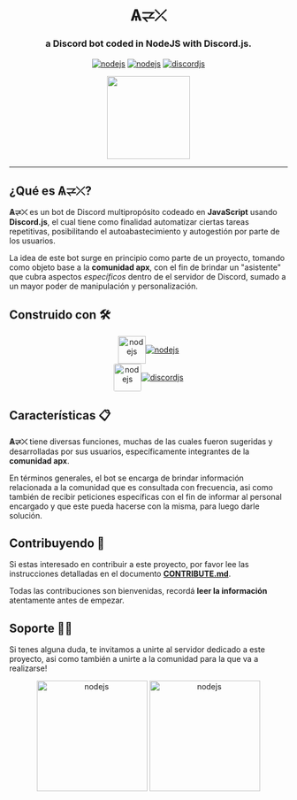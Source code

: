 <h1 align="center">Ѧ⥩⤫</h1>

<h3 align="center">
  a Discord bot coded in NodeJS with Discord.js.
</h3>

<p align="center">
 <a href="https://nodejs.org/es/" target="_blank"><img align="center" src="https://img.shields.io/badge/Status-Pending-orange.svg" alt="nodejs"/></a>
<a href="https://nodejs.org/es/" target="_blank"><img align="center" src="https://img.shields.io/badge/Made%20with-Node.js-3C873A?style=flat&logo=Node.js&logoColor=3C873A" alt="nodejs"/></a>
<a href="https://www.npmjs.com/package/discord.js" target="_blank"><img align="center" src="https://img.shields.io/badge/Used module-Discord.js-3251CF?style=flat&logo=npm&logoColor=white" alt="discordjs"/></a>
</p>

<p align="center">
<img align="center" src="https://i.ibb.co/mqzvmTD/logo-bot-apx-negro.png" height="150px" width="150px">
</p>

---

## ¿Qué es Ѧ⥩⤫? 

**Ѧ⥩⤫** es un bot de Discord multipropósito codeado en **JavaScript** usando **Discord.js**, el cual tiene como finalidad automatizar ciertas tareas repetitivas, posibilitando el autoabastecimiento y autogestión por parte de los usuarios.

La idea de este bot surge en principio como parte de un proyecto, tomando como objeto base a la **comunidad apx**, con el fin de brindar un "asistente" que cubra aspectos _específicos_ dentro de el servidor de Discord, sumado a un mayor poder de manipulación y personalización.

## Construido con 🛠️

<p align="center">
<a href="https://nodejs.org/es/" target="_blank"><img height="50px" width="50px" align="center" src="https://user-images.githubusercontent.com/69740939/166124162-e91a8efb-d156-4075-af4a-9553658744aa.png" alt="nodejs"/></a><a href="https://nodejs.org/es/" target="_blank"><img align="center" src="https://img.shields.io/badge/Made%20with-Node.js-3C873A?style=flat&logo=Node.js&logoColor=3C873A" alt="nodejs"/></a>
<br>
<a href="https://nodejs.org/es/" target="_blank"><img style="border-radius: 3px" height="50px" width="50px" align="center" src="https://user-images.githubusercontent.com/69740939/166124111-37a09bf3-3eaa-4123-a88a-b47ba7f9a18f.png" alt="nodejs"/></a><a href="https://www.npmjs.com/package/discord.js" target="_blank"><img align="center" src="https://img.shields.io/badge/Used module-Discord.js-3251CF?style=flat&logo=npm&logoColor=white" alt="discordjs"/></a>
</p>
  
## Características 📋
**Ѧ⥩⤫** tiene diversas funciones, muchas de las cuales fueron sugeridas y desarrolladas por sus usuarios, específicamente integrantes de la **comunidad apx**.

En términos generales, el bot se encarga de brindar información relacionada a la comunidad que es consultada con frecuencia, asi como también de recibir peticiones específicas con el fin de informar al personal encargado y que este pueda hacerse con la misma, para luego darle solución. 


## Contribuyendo 🤝
Si estas interesado en contribuir a este proyecto, por favor lee las instrucciones detalladas en el documento [**CONTRIBUTE.md**](https://github.com/apx-bot-team/apx-bot/blob/main/CONTRIBUTE.md).

Todas las contribuciones son bienvenidas, recordá **leer la información** atentamente antes de empezar.

## Soporte 🧑‍🔧
Si tenes alguna duda, te invitamos a unirte al servidor dedicado a este proyecto, asi como también a unirte a la comunidad para la que va a realizarse!

<p align="center">
<a href="https://discord.gg/Xxk5TZqcuf" target="_blank"><img align="center" height="200px" width="200px" align="center" src="https://user-images.githubusercontent.com/69740939/166138298-0351a15e-463b-4259-9821-6f2c3c069d05.png" alt="nodejs"/></a>
<a href="https://apx.school/discord" target="_blank"><img align="center" height="200px" width="200px" align="center" src="https://user-images.githubusercontent.com/69740939/166138243-631811db-7a29-4ff6-88fb-d541481391f9.png" alt="nodejs"/></a>
</p>

